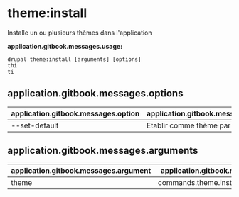 # theme:install
Installe un ou plusieurs thèmes dans l'application

**application.gitbook.messages.usage:**
```
drupal theme:install [arguments] [options]
thi
ti
```

## application.gitbook.messages.options
application.gitbook.messages.option | application.gitbook.messages.details
-------|-------------
--set-default | Etablir comme thème par défaut

## application.gitbook.messages.arguments
application.gitbook.messages.argument | application.gitbook.messages.details
---------|-------------
theme | commands.theme.install.options.module
